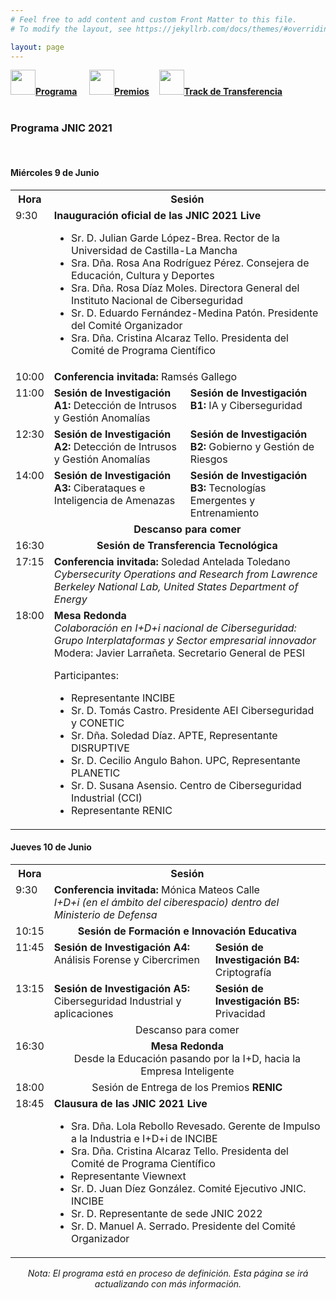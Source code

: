 ```yaml
---
# Feel free to add content and custom Front Matter to this file.
# To modify the layout, see https://jekyllrb.com/docs/themes/#overriding-theme-defaults

layout: page
---
```

<!--
__[Programa]({{site.url}}/programa)__ / [Actividades Sociales]({{site.url}}/actividades-sociales) / [Premios JNIC 2021]({{site.url}}/premios) / [Track de transferencia]({{site.url}}/track-transferencia)
-->
<div class="text-center">
<a href="{{site.url}}/programa"><img src="{{site.url}}/images/IcoPrograma.jpg" class="img-circle" 	width="40" height="40"><strong>Programa</strong></a> &nbsp;&nbsp;&nbsp;
<a href="{{site.url}}/premios"><img src="{{site.url}}/images/IcoPremios.jpg" class="img-circle" 	width="40" height="40"><strong>Premios</strong></a>&nbsp;&nbsp;&nbsp;
<a href="{{site.url}}/track-transferencia" class=""><img src="{{site.url}}/images/IcoTrackTX.jpg" class="img-circle" 	width="40" height="40"><strong>Track de Transferencia</strong></a>
</div><br>

### __Programa JNIC 2021__

<br>
<!-- <h5 style="color:white; background-color: #550000;" class="text-center"><i class="far fa-clock mr-3"></i> <b>Contenido del programa proximamente...</b></h5>
 <br> -->
<a id="inicio"></a>
<h4>Miércoles 9 de Junio</h4>
<table class="table" style="width:100%">
  <tbody valign="top">
    <tr>
      <th>Hora</th>
      <th colspan="2">Sesión</th>
    </tr>
    <tr>
      <td>9:30</td>
      <td colspan="2">
        <b>Inauguración oficial de las JNIC 2021 Live</b>
        <ul>
          <li>Sr. D. Julian Garde López-Brea. Rector de la Universidad de Castilla-La Mancha</li>
          <li>Sra. Dña. Rosa Ana Rodríguez Pérez. Consejera de Educación, Cultura y Deportes</li>
          <li>Sra. Dña. Rosa Díaz Moles. Directora General del Instituto Nacional de Ciberseguridad </li>
          <li>Sr. D. Eduardo Fernández-Medina Patón. Presidente del Comité Organizador</li>
          <li>Sra. Dña. Cristina Alcaraz Tello. Presidenta del Comité de Programa Científico</li>
        </ul>
      </td>
    </tr>
    <tr>
      <td>10:00</td>
      <td colspan="2"><b>Conferencia invitada: </b>Ramsés Gallego</td>
    </tr>
    <tr>
      <td>11:00</td>
      <td><b>Sesión de Investigación A1:</b> Detección de Intrusos y Gestión Anomalías</td>
      <td><b>Sesión de Investigación B1:</b> IA y Ciberseguridad</td>
    </tr>
    <tr>
      <td>12:30</td>
      <td><b>Sesión de Investigación A2:</b> Detección de Intrusos y Gestión Anomalías</td>
      <td><b>Sesión de Investigación B2:</b> Gobierno y Gestión de Riesgos </td>
    </tr>
    <tr>
      <td>14:00</td>
      <td><b>Sesión de Investigación A3:</b> Ciberataques e Inteligencia de Amenazas</td>
      <td><b>Sesión de Investigación B3:</b> Tecnologías Emergentes y Entrenamiento</td>
    </tr>
    <tr>
      <td>&nbsp;</td>
      <td colspan="2"><center><b>Descanso para comer</b></center></td>
    </tr>
    <tr>
      <td>16:30</td>
      <td colspan="2"><center><b>Sesión de Transferencia Tecnológica</b></center></td>
    </tr>
    <tr>
      <td>17:15</td>
      <td colspan="2">
        <b>Conferencia invitada: </b>Soledad Antelada Toledano
        <br>
        <i>Cybersecurity Operations and Research from Lawrence Berkeley National Lab, United States Department of Energy</i>
      </td>
    </tr>
    <tr>
      <td>18:00</td>
      <td colspan="2">
        <b>Mesa Redonda</b>
        <br>
        <i>Colaboración en I+D+i nacional de Ciberseguridad: Grupo Interplataformas y Sector empresarial innovador </i>
        <br>
        Modera: Javier Larrañeta. Secretario General de PESI
        <br>
        <p>Participantes:
        <ul>
          <li>Representante INCIBE </li>
          <li>Sr. D. Tomás Castro. Presidente AEI Ciberseguridad y CONETIC</li>
          <li>Sr. Dña. Soledad Díaz. APTE, Representante DISRUPTIVE</li>
          <li>Sr. D. Cecilio Angulo Bahon. UPC, Representante PLANETIC</li>
          <li>Sr. D. Susana Asensio. Centro de Ciberseguridad Industrial (CCI)</li>
          <li>Representante RENIC</li>
        </ul>
        </p>
      </td>
    </tr>
  </tbody>
</table>

<h4>Jueves 10 de Junio</h4>
<table class="table" style="width:100%">
  <tbody valign="top">
    <tr>
      <th>Hora</th>
      <th colspan="2">Sesión</th>
    </tr>
    <tr>
      <td>9:30</td>
      <td colspan="2">
        <b>Conferencia invitada: </b>Mónica Mateos Calle
        <br>
        <i>I+D+i (en el ámbito del ciberespacio) dentro del Ministerio de Defensa</i>
      </td>
    </tr>
    <tr>
      <td>10:15</td>
      <td colspan="2"><center><b>Sesión de Formación e Innovación Educativa</b></center></td>
    </tr>
    <tr>
      <td>11:45</td>
      <td><b>Sesión de Investigación A4:</b> Análisis Forense y Cibercrimen </td>
      <td><b>Sesión de Investigación B4:</b> Criptografía</td>
    </tr>
    <tr>
      <td>13:15</td>
      <td><b>Sesión de Investigación A5:</b> Ciberseguridad Industrial y aplicaciones</td>
      <td><b>Sesión de Investigación B5:</b> Privacidad </td>
    </tr>
    <tr>
      <td>&nbsp;</td>
      <td colspan="2"><center>Descanso para comer</center></td>
    </tr>
    <tr>
      <td>16:30</td>
      <td colspan="2">
        <center>
          <b>Mesa Redonda</b>
          <br>
          Desde la Educación pasando por la I+D, hacia la Empresa Inteligente
        </center>
      </td>
    </tr>
    <tr>
      <td>18:00</td>
      <td colspan="2"><center>Sesión de Entrega de los Premios <b>RENIC</b></center></td>
    </tr>
    <tr>
      <td>18:45</td>
      <td colspan="2">
        <b>Clausura de las JNIC 2021 Live</b>
        <ul>
          <li>Sra. Dña. Lola Rebollo Revesado. Gerente de Impulso a la Industria e I+D+i de INCIBE</li>
          <li>Sra. Dña. Cristina Alcaraz Tello. Presidenta del Comité de Programa Científico</li>
          <li>Representante Viewnext </li>
          <li>Sr. D. Juan Díez González. Comité Ejecutivo JNIC. INCIBE</li>
          <li>Sr. D. Representante de sede JNIC 2022 </li>
          <li>Sr. D. Manuel A. Serrado. Presidente del Comité Organizador</li>
        </ul>
      </td>
    </tr>
  </tbody>
</table>

<!--
<h4>Martes 4 de Junio</h4>
 <table class="table" style="width:100%">
  <tbody valign="top"><tr>
    <th>Hora</th>
    <th>Sesión</th>
  </tr>
  <tr>
    <td>19:00</td>
    <td>Bienvenida.</td>
  </tr>
  <tr>
    <td>20:30</td>
    <td>Tapas "Ciudad Monumental".</td>
  </tr>
</tbody></table> 

<h4>Miércoles 5 de Junio</h4>
 <table class="table" style="width:100%">
  <tbody valign="top"><tr>
    <th>Hora</th>
    <th>Sesión</th>
  </tr>
  <tr>
    <td>8:30</td>
    <td>Registro y recogida de documentación.</td>
  </tr>
  <tr>
    <td>9:30</td>
    <td><b>Inauguración oficial JNIC 2019.</b><br>
    <ul>
    <li>Sr. D. Antonio Hidalgo García. Rector de la Universidad de Extremadura</li>
    <li>Sr. D. Alberto Hernández Moreno. Director General del Instituto Nacional de Ciberseguridad (INCIBE)</li>
    <li>Sr. D. Pablo Borondo García. Director General de Tecnologías de la Información y Comunicación. Junta de Extremadura</li>
    <li>Sr. D. Fernando José Sánchez Gómez. Director del Centro Nacional de Protección de Infraestructuras y Ciberseguridad (CNPIC)</li>
    <li>Sr. D. Miguel Ángel Sánchez San Venancio. Dirección Global de Seguridad e Inteligencia de Telefónica</li>
    </ul>
    </td>
  </tr>
  <tr>
    <td>10:00</td>
    <td><b>Conferencia Plenaria</b>:<br>Miguel Ángel Sánchez San Venancio<br>Dirección Global de Seguridad e Inteligencia de Telefónica.</td>
  </tr>
  <tr>
    <td>10:30</td>
    <td><b>Sesión I Detección de Intrusiones</b><br><b>Presidente:</b> Víctor Villagrá (Universidad Politécnica de Madrid)<br>
        <ul>
          <li>DeepConfusables: mejorando la detección de ataques basados en codificación Unicode.<br><span style="font-size:0.9rem;"><i>Alfonso Muñoz Muñoz, José Ignacio Escribano de Pablos, Miguel Hernández Boza</i></span></li>
          <li>Evaluación de algoritmos de clasificación para la detección de ataques en red sobre conjuntos de datos reales: UGR’16 dataset como caso de estudio.<br><span style="font-size:0.9rem;"><i>Ignacio Díaz-Cano, Roberto Magán Carrión</i></span></li>
          <li>HIDS by signature for embedded devices in IoT networks.<br><span style="font-size:0.9rem;"><i>Bruno Vieira Dutra, João Fiuza de Alencastro, Francisco Lopes de Caldas Filho, Lucas Mauricio Castro E Martins, Rafael Timoteo de Sousa Júnior, Robson de Oliveira Albuquerque</i></span></li>
          <li>Metodología para la detección de Botnets en la nube mediante técnicas de optimización por medio Grid-Search.<br><span style="font-size:0.9rem;"><i>David González Cuautle, Gabriel Sánchez Pérez, Aldo Hernández Suárez, Ana Lucila Sandoval Orozco</i></span></li>
        </ul>
    </td>
  </tr>
  <tr>
    <td>11:30</td>
    <td><b>Café - Posters I Detección y Monitorización</b><br>
        <ul>
          <li>Aplicación de técnicas de transfer learning a problemas de ciberseguridad.<br><span style="font-size:0.9rem;"><i>David Escudero García, Ángel Luis Muñoz Castañeda</i></span></li>
          <li>Análisis de las Técnicas de Detección Automática de Pornografía en Vídeos.<br><span style="font-size:0.9rem;"><i>Jenny Alexandra Cifuentes Quintero, Esteban Alejandro Armas Vega, Ana Lucila Sandoval Orozco, Luis Javier García Villalba</i></span></li>
          <li>Visualización y Análisis de Tráfico Móvil para la Securización de Redes y Sistemas.<br><span style="font-size:0.9rem;"><i>José Antonio Gómez Hernández, José Camacho, Pedro García Teodoro, Gabriel Maciá Fernández, Margarita Robles Carrillo</i></span></li>
          <li>MSNM-S: An Applied Network Monitoring Tool for Anomaly Detection in Complex Network Environments.<br><span style="font-size:0.9rem;"><i>Roberto Magán Carrión, José Camacho, Gabriel Maciá Fernández, Ismael Jerez Ibáñez</i></span></li>
          <li>Evaluación de mejoras en la monitorización estadística multivariante para la detección de anomalías en tráfico ciclo-estacionario.<br><span style="font-size:0.9rem;"><i>Noemí Marta Fuentes García, José Camacho, Gabriel Maciá Fernández</i></span></li>
          <li>DarkNER: A Platform for Named Entity Recognition in Tor Darknet.<br><span style="font-size:0.9rem;"><i>Muhammad Wesam Al-Nabki, Eduardo Fidalgo Fernández, Javier Velasco Mata</i></span></li>
        </ul>
    </td>
  </tr>
  <tr>
    <td>12:15</td>
    <td><b>Sesión II Monitorización de Eventos de Seguridad</b><br><b>Presidente:</b> Eduardo Fernández (Universidad de Castilla – La Mancha)<br>
        <ul>
          <li>Detectando anomalías de integridad y veracidad en fuentes de datos IIoT.<br><span style="font-size:0.9rem;"><i>Iñaki Garitano, Mikel Iturbe, Enaitz Ezpeleta, Urko Zurutuza</i></span></li>
          <li>Metodología supervisada para la obtención de trazas limpias del servicio HTTP.<br><span style="font-size:0.9rem;"><i>Jesús Díaz Verdejo, Rafael Estepa Alonso, Antonio Estepa, Germán Madinabeita</i></span></li>
          <li>Extracción de conocimiento a partir de fuentes de datos procedentes de la monitorización de eventos de seguridad.<br><span style="font-size:0.9rem;"><i>Alberto Bravo Gómez, José Carlos Sancho Núñez, Andrés Caro Lindo</i></span></li>
          <li>Categorización automática de la severidad de un ciberincidente. Un caso de estudio mediante aprendizaje automático supervisado.<br><span style="font-size:0.9rem;"><i>Noemí DeCastro-García, Mario Fernández-Rodríguez, Ángel Luis Muñoz Castañeda</i></span></li>
          <li>OSINT is the next Internet goldmine: Spain as an unexplored territory.<br><span style="font-size:0.9rem;"><i>Javier Pastor Galindo, Pantaleone Nespoli, Félix Gómez Mármol, Gregorio Martínez Pérez</i></span></li>
          <li>Evaluación de características de fuentes de datos en ciberseguridad para su aplicabilidad a algoritmos de aprendizaje basados en redes neuronales.<br><span style="font-size:0.9rem;"><i>Xavier Larriva Novo, Mario Vega Barbas, Víctor Villagrá, Mario Sanz</i></span></li>
        </ul>
    </td>
  </tr>
<tr>
<td>14:00</td>
    <td><b>COMIDA.</b></td>
</tr>
<tr>
<td>15:30</td>
    <td><b>Sesión III Formación e Innovación Educativa</b><br><b>Presidente:</b> Ana Lucila Sandoval Orozco (Universidad Complutense de Madrid)<br>
        <ul>
			<li>Investigación en Ciberseguridad: Una propuesta de innovación docente basada en role playing.<br><span style="font-size:0.9rem;"><i>Noemí DeCastro-García, Ángel Luis Muñoz Castañeda, Miguel Carriegos</i></span></li>
			<li>Diseño de actividad lúdica orientada a la enseñanza de métodos y técnicas de OSINT.<br><span style="font-size:0.9rem;"><i>Miguel Páramo, Víctor Villagrá</i></span></li>
			<li>MOOC "Investigación en Informática Forense y Ciberderecho", experiencia y resultados.<br><span style="font-size:0.9rem;"><i>Andrés Caro Lindo, José Carlos Sancho Núñez, Mar Ávila Vegas, Miguel Sánchez Cabrera</i></span></li>
        </ul>
    </td>
</tr>

<tr>
<td>16:00</td>
    <td><b>Conferencia Plenaria:</b><br>Fernando José Sánchez Gómez<br>Centro Nacional de Protección de Infraestructuras y Ciberseguridad (CNPIC)
    </td>
</tr>

<tr>
<td>16:45</td>
    <td><b>Capture The Flag JNIC2019:</b><br>Detección de talento joven en ciberseguridad.<br>Antonio Navas, Business Unit Director (IT Infrastructures, Cloud & Cybersecurity Operations) en Viewnext
    </td>
</tr>

<tr>
<td>17:00</td>
    <td><b>Café – Posters II Investigación ya publicada I</b><br>
        <ul>
			<li>A Review of Anomaly-based Exploratory Analysis and Detection of Exploits in Android.<br><span style="font-size:0.9rem;"><i>Guillermo Suarez-Tangil, Santanu Kumar Dash, Pedro García-Teodoro, José Camacho, Lorenzo Cavallaro</i></span></li>
			<li>Un resumen de "Aplicación de técnicas de compresión de información a la identificación de anomalías en fuentes de datos heterogéneas: análisis y limitaciones".<br><span style="font-size:0.9rem;"><i>Gonzalo de La Torre Abaitua, Luis Lago Fernández, David Arroyo</i></span></li>
			<li>A Review of "What did Really Change in the new App Release?".<br><span style="font-size:0.9rem;"><i>Paolo Calciati, Konstantin Kuznetsov, Xue Bai, Alessandra Gorla</i></span></li>
			<li>A Review of Scalable Detection of Botnets Based on DGA.<br><span style="font-size:0.9rem;"><i>Mattia Zago, Manuel Gil Pérez, Gregorio Martínez Pérez</i></span></li>
			<li>A Review of Improving the Security and QoE in Mobile Devices through an Intelligent and Adaptive Continuous Authentication System.<br><span style="font-size:0.9rem;"><i>José María Jorquera Valero, Pedro Miguel Sánchez Sánchez, Lorenzo Fernández Maimó, Alberto Huertas Celdrán, Marcos Arjona Fernández, Gregorio Martínez Pérez</i></span></li>
        </ul>
    </td>
</tr>
<tr>
<td>17:30</td>
    <td><b>Mesa Redonda: Percepción social de ciberseguridad. Detección de talento y retos futuros</b><br><b>Moderador:</b> Jesús Esteban Díaz Verdejo (Universidad de Granada)<br>
		<ul>
			<li>José Luis González Sánchez, Director de COMPUTAEX</li>
			<li>Fernando José Sánchez Gómez, Director del Centro Nacional de Protección de Infraestructuras y Ciberseguridad (CNPIC)</li>
			<li>Miguel Ángel Sánchez San Venancio, Dirección Global de Seguridad e Inteligencia de Telefónica</li>
			<li>Antonio Navas, Business Unit Director (IT Infrastructures, Cloud & Cybersecurity Operations) en Viewnext</li>
        </ul>

    </td>
</tr>
<tr>
<td>18:30</td>
    <td>Visita al Paraje Natural "Los Barruecos" y Museo Wolf Vostell.</td>
</tr>
<tr>
<td>20:30</td>
    <td>Cena "a la luz de las estrellas".</td>
</tr>
</tbody></table>

<h4>Jueves 6 de Junio</h4>
 <table class="table" style="width:100%">
  <tbody valign="top"><tr>
    <th>Hora</th>
    <th>Sesión</th>
  </tr>
  <tr>
    <td>8:30</td>
    <td>Registro y recogida de documentación</td>
  </tr>
  <tr>
    <td>9:30</td>
    <td><b>Conferencia Plenaria:</b><br>Julio César Hernández Castro<br>University of Kent</td>
  </tr>
  <tr>
<td>10:30</td>
    <td><b>Sesión IV Prevención y Políticas de Seguridad</b><br><b>Presidente:</b> Pedro Teodoro (Universidad de Granada)<br>
        <ul>
			<li>Design and Development of a Translation and Enforcement Module for Cybersecurity Policies.<br><span style="font-size:0.9rem;"><i>Fernando Monje Real, Víctor Villagrá</i></span></li>
			<li>CyberSPL: Plataforma para la verificación del cumplimiento de políticas de ciberseguridad en configuraciones de sistemas usando modelos de características.<br><span style="font-size:0.9rem;"><i>Ángel Jesús Varela Vaca, Rafael Gasca, Rafael Ceballos, Pedro Bernáldez Torres</i></span></li>
			<li>Modelo Emergente Preventivo para producir software seguro.<br><span style="font-size:0.9rem;"><i>José Carlos Sancho Núñez, Andrés Caro Lindo, Pablo García Rodríguez, José Andrés Félix de Sande</i></span></li>
			<li>Mejora de la seguridad de esquemas de gestión de identidades federados mediante técnicas de User Behaviour Analytics.<br><span style="font-size:0.9rem;"><i>Alejandro García Martín, Marta Beltrán</i></span></li>
        </ul>
    </td>
</tr>
<tr>
<td>11:30</td>
    <td><b>Café - Posters III Prevención y Políticas de Seguridad</b><br>
        <ul>
			<li>Técnica de Autenticación de Imágenes Digitales Basada en la Extracción de Características.<br><span style="font-size:0.9rem;"><i>Esteban Alejandro Armas Vega, Carlos Quinto Huamán, Ana Lucila Sandoval Orozco, Luis Javier García Villalba</i></span></li>
			<li>Guía Nacional de Notificación y Gestión de Ciberincidentes, ventana única e indicadores.<br><span style="font-size:0.9rem;"><i>David Carlos Sánchez Cabello, Alberto Sánchez del Monte, Ana Lucila Sandoval Orozco, Luis Javier García Villalba</i></span></li>
			<li>El efecto de la transposición de la directiva NIS en el sector estratégico TIC de la ley 8/2011 y su reglamento.<br><span style="font-size:0.9rem;"><i>David Carlos Sánchez Cabello, Ana Lucila Sandoval Orozco, Luis Javier García Villalba</i></span></li>
			<li>CyberHeroes: Aplicación móvil para fomentar el buen uso de la tecnología e Internet en menores.<br><span style="font-size:0.9rem;"><i>Mario González, Gregorio López, Víctor Villagrá</i></span></li>
			<li>A Generic Solution for Authenticated Group Key Establishment From Key Encapsulation – a Compiler for Post-Quantum Primitives.<br><span style="font-size:0.9rem;"><i>Edoardo Persichetti, Rainer Steinwandt, Adriana Suárez Corona</i></span></li>
			<li>Seguridad y Privacidad en el Internet de las Cosas.<br><span style="font-size:0.9rem;"><i>Alejandra Guadalupe Silva Trujillo, Jesús Gerardo Heredia Guerrero, Pedro David Arjona Villicaña, Ana Paola Juárez Jalomo, Ana Lucila Sandoval Orozco</i></span></li>
        </ul>
    </td>
</tr>
<tr>
<td>12:15</td>
    <td><b>Sesión V Ataques y Vulnerabilidades</b><br><b>Presidente:</b> Jesús Esteban Díaz Verdejo (Universidad de Granada)<br>
        <ul>
        	<li>Seguridad de redes y sistemas de información: de la Directiva 2016/1148 al Real Decreto-Ley 12/2018.<br><span style="font-size:0.9rem;"><i>Margarita Robles Carrillo</i></span></li>
			<li>Intelligence Led Cyber Attack Taxonomy (C@T).<br><span style="font-size:0.9rem;"><i>Francisco Luis De Andrés Pérez, Mildrey Carbonell Castro</i></span></li>
			<li>Sistema de Cálculo de Riesgo Dinámico en Dominios Administrativos Basado en Ontologías.<br><span style="font-size:0.9rem;"><i>Fernando Monje Real, Cristina Galván, Raul Riesco, Victor Villagrá</i></span></li>
			<li>Mirror Saturation in Amplified Reflection DDoS.<br><span style="font-size:0.9rem;"><i>João J. C. Gondim, Robson de Oliveira Albuquerque</i></span></li>
			<li>SVCP4C: A tool to collect vulnerable source code from open-source repositories linked to SonarCloud.<br><span style="font-size:0.9rem;"><i>Razvan Raducu, Gonzalo Esteban, Francisco Javier Rodríguez Lera, Camino Fernández</i></span></li>
			<li>Cybersecurity on Brain-Computer Interfaces: attacks and countermeasures.<br><span style="font-size:0.9rem;"><i>Sergio López Bernal, Alberto Huertas Celdrán, Gregorio Martínez Pérez</i></span></li>
        </ul>
    </td>
</tr>
<tr>
<td>14:00</td>
    <td><b>COMIDA.</b></td>
</tr>
<tr>
<td>15:30</td>
    <td><b>Sesión de Transferencia</b><br>
        <ul>
			<li>Cierre Programa de Transferencia 2018/19.</li>
        </ul>
    </td>
</tr>

<tr>
<td>16:45</td>
    <td><b>Premios RENIC</b><br>
        <ul>
			<li>Mejor Tesis en Ciberseguridad: Seguridad en Dispositivos Médicos Implantables.<br><span style="font-size:0.9rem;"><i>Carmen Cámara</i></span></li>
			<li>Mejor TFM en Ciberseguridad: Ciberseguridad aplicada a la automoción. Smart car cibersecurity.<br><span style="font-size:0.9rem;"><i>Pablo Escapa Gordon</i></span></li>
        </ul>
    </td>
</tr>


<tr>
<td>17:00</td>
    <td><b>Café – Posters IV Investigación ya publicada II</b><br>
        <ul>
			<li>A review of Behavioral Biometric Authentication in Android Unlock Patterns through Machine Learning.<br><span style="font-size:0.9rem;"><i>José Torres, Marcos Arjona, Sergio de Los Santos, Efthymios Alepis, Constantinos Patsakis</i></span></li>
			<li>Formal verification of the YubiKey and YubiHSM APIs in Maude-NPA.<br><span style="font-size:0.9rem;"><i>Antonio González Burgueño, Damián Aparicio-Sánchez, Santiago Escobar, Catherine Meadows, José Meseguer</i></span></li>
			<li>A review of Message Anonymity on Predictable Opportunistic Networks.<br><span style="font-size:0.9rem;"><i>Depeng Chen, Guillermo Navarro-Arribas, Cristina Pérez-Solà, Joan Borrel</i></span></li>
			<li>A Review of "Characteristics and Detectability of Windows Auto-Start Extensibility Points in Memory Forensics".<br><span style="font-size:0.9rem;"><i>Daniel Uroz, Ricardo J. Rodríguez</i></span></li>
			<li>Design recommendations for online cybersecurity courses.<br><span style="font-size:0.9rem;"><i>Lorena González Manzano, José María de Fuentes</i></span></li>
        </ul>
    </td>
</tr>
<tr>
<td>17:30</td>
    <td><b>Sesión de Transferencia</b><br>
        <ul>
			<li>Apertura Programa de Transferencia 2019/20.</li>
        </ul>
    </td>
</tr>
<tr>
<td>19:00</td>
    <td>Visita Guiada “Cáceres Ciudad Monumental”.</td>
</tr>
<tr>
<td>20:30</td>
    <td>Cena de Gala – Castillo de la Arguijuela.</td>
</tr>
</tbody></table> 

<h4>Viernes 7 de Junio</h4>
 <table class="table" style="width:100%">
  <tbody valign="top"><tr>
    <th>Hora</th>
    <th>Sesión</th>
  </tr>
  <tr>
    <td>9:30</td>
    <td>Registro y recogida de documentación.</td>
  </tr>
  <tr>
<td>10:00</td>
    <td><b>Sesión VI Análisis Forense</b><br><b>Presidente:</b> Andrés Caro Lindo (Universidad de Extremadura)<br>
        <ul>
			<li>Algoritmo de Interpolación Cromática para la Detección de Zonas Manipuladas de Imágenes Digitales.<br><span style="font-size:0.9rem;"><i>Esteban Alejandro Armas Vega, Luis Alberto Martínez Hernández, Sandra Pérez Arteaga, Ana Lucila Sandoval Orozco, Luis Javier García Villalba</i></span></li>
			<li>Forensic Analysis Overview in the IoT Environment. A Windows 10 IoT Core Approach.<br><span style="font-size:0.9rem;"><i>Juan Manuel Castelo Gómez, José Luis Martínez Martínez</i></span></li>
			<li>Análisis de la Estructura de los Contenedores Multimedia de Vídeos de Dispositivos Móviles.<br><span style="font-size:0.9rem;"><i>Carlos Quinto Huamán, Daniel Povedano Álvarez, Ana Lucila Sandoval Orozco, Luis Javier García Villalba</i></span></li>
			<li>Improving Speed-Accuracy Trade-off in Face Detectors for Forensic Tools by Image Resizing.<br><span style="font-size:0.9rem;"><i>Deisy Chaves, Eduardo Fidalgo, Enrique Alegre, Pablo Blanco</i></span></li>
			<li>Localización de Manipulaciones en Imágenes Analizando Artefactos de Interpolación.<br><span style="font-size:0.9rem;"><i>Edgar González Fernández, Esteban Alejandro Armas Vega, Ana Lucila Sandoval Orozco, Luis Javier García Villalba</i></span></li>
        </ul>
    </td>
</tr>
<tr>
<td>11:30</td>
    <td><b>Café - Posters VI Ataques y Vulnerabilidades / Análisis Forense</b><br>
        <ul>
			<li>Proceso para la implementación de un ecosistema Big Data seguro.<br><span style="font-size:0.9rem;"><i>Julio Moreno, Manuel A. Serrano, Eduardo Fernández-Medina, Eduardo B. Fernandez</i></span></li>
			<li>Mitigación de amenazas a la privacidad en OpenID Connect mediante la introducción de un Privacy Arbiter.<br><span style="font-size:0.9rem;"><i>Jorge Navas, Marta Beltrán</i></span></li>
			<li>Extended Abstract: Are You Sure They Are the Same? Identifying Differences Between iOS and Android Implementations.<br><span style="font-size:0.9rem;"><i>Daniel Domínguez-Álvarez, Alessandra Gorla, Juan Caballero, Roberto Giacobazzi</i></span></li>
			<li>Ciberseguridad en entornos de generación eléctrica en parques renovables. Resumen extendido.<br><span style="font-size:0.9rem;"><i>Antonio Estepa Alonso, Jesús Díaz Verdejo, Estefanía de Osma Ramírez, Rafael Estepa Alonso, Germán Madinabeitia Luque, Agustín Lara Romero</i></span></li>
			<li>¿Cómo representar un Buffer Overflow? Una revisión literaria sobre sus características.<br><span style="font-size:0.9rem;"><i>Gonzalo Esteban, Razvan Raducu, Ángel Manuel Guerrero Higueras, Camino Fernández</i></span></li>
			<li>Boosting child abuse victim identification in Forensic Tools with hashing techniques.<br><span style="font-size:0.9rem;"><i>Rubel Biswas, Victor González-Castro, Eduardo Fidalgo Fernández, Deisy Chaves</i></span></li>
			<li>Vulnerabilities en altavoces inteligentes.<br><span style="font-size:0.9rem;"><i>Raúl Marván Medina, Alejandra Guadalupe Silva Trujillo, Luis Carlos Bacasehua Morales, Claudio Isauro Nava Torres, Ana Lucila Sandoval Orozco</i></span></li>
			<li>Visión General de las Técnicas de Identificación de la Fuente de Vídeos Digitales.<br><span style="font-size:0.9rem;"><i>Raquel Ramos López, Elena Almaraz Luengo, Ana Lucila Sandoval Orozco, Luis Javier García Villalba</i></span></li>
        </ul>
    </td>
</tr>
<tr>
<td>12:15</td>
    <td><b>Sesión VII Cifrado</b><br><b>Presidente:</b> Rafael Estepa (Universidad de Sevilla)<br>
        <ul>
			<li>Herramienta Automática de Adquisición de Información de Ransomware.<br><span style="font-size:0.9rem;"><i>Antonio López Vivar, Esteban Alejandro Armas Vega, Ana Lucila Sandoval Orozco, Luis Javier García Villalba</i></span></li>
			<li>Guidelines Towards Secure SSL Pinning in Mobile Application.<br><span style="font-size:0.9rem;"><i>Francisco José Ramírez-López, Ángel Jesús Varela Vaca, Alejandro Carrasco, Jorge Ropero</i></span></li>
			<li>A Review of Key Enumeration Algorithms for Cold Boot Attacks.<br><span style="font-size:0.9rem;"><i>Ricardo Villanueva Polanco</i></span></li>
			<li>Protocolos de clave pública en anillos de grupo torcidos.<br><span style="font-size:0.9rem;"><i>María Dolores Gómez Olvera, Juan Antonio López Ramos, Blas Torrecillas Jover</i></span></li>
			<li>Comunicaciones VoIP cifradas usando Intel SGX.<br><span style="font-size:0.9rem;"><i>Raúl Ocaña, Isaac Agudo</i></span></li>
        </ul>
    </td>
</tr>
<tr>
    <td>13:30</td>
    <td><b>Clausura.</b><br>
    	<ul>
    	<li>Sr. D. Guillermo Fernández Vara. Presidente de la Junta de Extremadura</li>
    	<li>Sr. D. Juan Díez González. Instituto Nacional de Ciberseguridad (INCIBE).</li>
    	<li>Sra. Dña. Rocío Yuste Tosina. Vicerrectora de estudiantes, empleo y movilidad.</li>
    	<li>Sr. D. Pablo García Rodríguez. Director Escuela Politécnica. Universidad de Extremadura</li>
    	<li>Sr. D. Andrés Caro Lindo. Comité Organizador de las JNIC. Universidad de Extremadura</li>
    </ul>
    </td>
  </tr>
  <tr>
    <td>14:00</td>
    <td>Cocktail de despedida.</td>
  </tr>
</tbody></table> 

-->

<p align="center"><i>Nota: El programa está en proceso de definición. Esta página se irá actualizando con más información.</i></p>